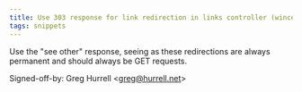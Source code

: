 ```yaml
---
title: Use 303 response for link redirection in links controller (wincent.com, 96a1203)
tags: snippets
---
```


Use the "see other" response, seeing as these redirections are always permanent and should always be GET requests.

Signed-off-by: Greg Hurrell &lt;greg@hurrell.net&gt;
